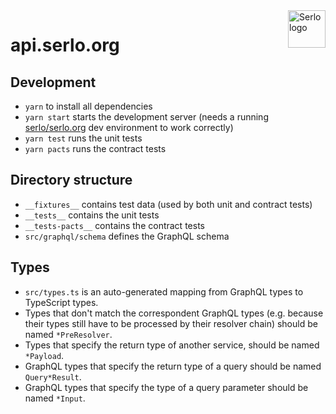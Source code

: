 <img src="https://assets.serlo.org/meta/logo.png" alt="Serlo logo" title="Serlo" align="right" height="60" />

# api.serlo.org

## Development

- `yarn` to install all dependencies
- `yarn start` starts the development server (needs a running [serlo/serlo.org](https://github.com/serlo/serlo.org) dev environment to work correctly)
- `yarn test` runs the unit tests
- `yarn pacts` runs the contract tests

## Directory structure

- `__fixtures__` contains test data (used by both unit and contract tests)
- `__tests__` contains the unit tests
- `__tests-pacts__` contains the contract tests
- `src/graphql/schema` defines the GraphQL schema

## Types

- `src/types.ts` is an auto-generated mapping from GraphQL types to TypeScript types.
- Types that don't match the correspondent GraphQL types (e.g. because their types still have to be processed by their resolver chain) should be named `*PreResolver`.
- Types that specify the return type of another service, should be named `*Payload`.
- GraphQL types that specify the return type of a query should be named `Query*Result`.
- GraphQL types that specify the type of a query parameter should be named `*Input`.
